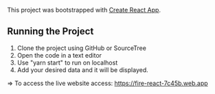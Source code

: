 This project was bootstrapped with [Create React App](https://github.com/facebook/create-react-app).

## Running the Project
1. Clone the project using GitHub or SourceTree
2. Open the code in a text editor
3. Use "yarn start" to run on localhost
4. Add your desired data and it will be displayed.

=> To access the live website access: https://fire-react-7c45b.web.app